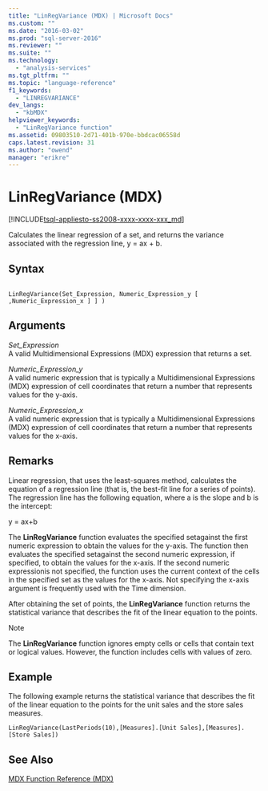 ```yaml
---
title: "LinRegVariance (MDX) | Microsoft Docs"
ms.custom: ""
ms.date: "2016-03-02"
ms.prod: "sql-server-2016"
ms.reviewer: ""
ms.suite: ""
ms.technology: 
  - "analysis-services"
ms.tgt_pltfrm: ""
ms.topic: "language-reference"
f1_keywords: 
  - "LINREGVARIANCE"
dev_langs: 
  - "kbMDX"
helpviewer_keywords: 
  - "LinRegVariance function"
ms.assetid: 09803510-2d71-401b-970e-bbdcac06558d
caps.latest.revision: 31
ms.author: "owend"
manager: "erikre"
---
```

# LinRegVariance (MDX)
[!INCLUDE[tsql-appliesto-ss2008-xxxx-xxxx-xxx_md](../database-engine/configure/windows/includes/tsql-appliesto-ss2008-xxxx-xxxx-xxx-md.md)]

  Calculates the linear regression of a set, and returns the variance associated with the regression line, y = ax + b.  
  
## Syntax  
  
```  
  
LinRegVariance(Set_Expression, Numeric_Expression_y [ ,Numeric_Expression_x ] ] )  
```  
  
## Arguments  
 *Set_Expression*  
 A valid Multidimensional Expressions (MDX) expression that returns a set.  
  
 *Numeric_Expression_y*  
 A valid numeric expression that is typically a Multidimensional Expressions (MDX) expression of cell coordinates that return a number that represents values for the y-axis.  
  
 *Numeric_Expression_x*  
 A valid numeric expression that is typically a Multidimensional Expressions (MDX) expression of cell coordinates that return a number that represents values for the x-axis.  
  
## Remarks  
 Linear regression, that uses the least-squares method, calculates the equation of a regression line (that is, the best-fit line for a series of points). The regression line has the following equation, where a is the slope and b is the intercept:  
  
 y = ax+b  
  
 The **LinRegVariance** function evaluates the specified setagainst the first numeric expression to obtain the values for the y-axis. The function then evaluates the specified setagainst the second numeric expression, if specified, to obtain the values for the x-axis. If the second numeric expressionis not specified, the function uses the current context of the cells in the specified set as the values for the x-axis. Not specifying the x-axis argument is frequently used with the Time dimension.  
  
 After obtaining the set of points, the **LinRegVariance** function returns the statistical variance that describes the fit of the linear equation to the points.  
  
> [!NOTE]  
>  The **LinRegVariance** function ignores empty cells or cells that contain text or logical values. However, the function includes cells with values of zero.  
  
## Example  
 The following example returns the statistical variance that describes the fit of the linear equation to the points for the unit sales and the store sales measures.  
  
```  
LinRegVariance(LastPeriods(10),[Measures].[Unit Sales],[Measures].[Store Sales])  
```  
  
## See Also  
 [MDX Function Reference &#40;MDX&#41;](../mdx/mdx-function-reference-mdx.md)  
  
  